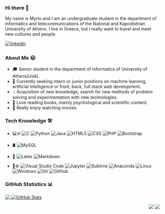 ### Hi there 👋

My name is Myrto and I am an undergraduate student in the department of informatics and telecommunications of the National and Kapodistrian University of Athens. I live in Greece, but I really want to travel and meet new cultures and people.

<a href="https://www.linkedin.com/in/myrto-iglezou/" target="_blank">
<img src=https://img.shields.io/badge/linkedin-%231E77B5.svg?&style=for-the-badge&logo=linkedin&logoColor=white alt=linkedin style="margin-bottom: 5px;" />
</a>

### About Me 😃

- 🎓 Senior student in the department of informatics of University of Athens(UoA).
- 💼 Currently seeking intern or junior positions on machine learning, artificial intelligence or front, back, full stack web development.
- 💡 Acquisition of new knowledge, search for new methods of problem solving and experimentation with new technologies.
- 📖 Love reading books, mainly psychological and scientific content.
- 🎥 Really enjoy watching movies.

### Tech Knowledge 🛠️
- 💻🌐 
  ![C](https://img.shields.io/badge/-C-00599C?style=flat&logo=C&logoColor=white)
  ![Python](https://img.shields.io/badge/Python-3776AB?style=flat&logo=python&logoColor=white)
  ![Java](https://img.shields.io/badge/-Java-FF1B2D?style=flat&logo=Java&logoColor=white)
  ![HTML5](https://img.shields.io/badge/HTML5-E34F26?style=flat&logo=HTML5&logoColor=white)
  ![CSS](https://img.shields.io/badge/-CSS-0078D4?style=flat&logo=CSS3&logoColor=white)
  ![PHP](https://img.shields.io/badge/PHP-777BB4?style=flat&logo=php&logoColor=white)
  ![Bootstrap](https://img.shields.io/badge/-Bootstrap-563D7C?style=flat&logo=bootstrap&logoColor=white)

- 🛢
  ![MySQL](https://img.shields.io/badge/MySQL-4479A1.svg?&style=flat&logo=mysql&logoColor=white)
  
- 📝
  ![Latex](https://img.shields.io/badge/Latex-008080.svg?&style=flat&logo=latex&logoColor=white)
  ![Markdown](https://img.shields.io/badge/-Markdown-333333?style=flat&logo=markdown)
 
- 🔧⚙️
  ![Visual Studio Code](https://img.shields.io/badge/-Visual%20Studio%20Code-333333?style=flat&logo=visual-studio-code&logoColor=007ACC)
  ![Jupyter](https://img.shields.io/badge/Jupyter-F3631D.svg?&style=flat&logo=jupyter&logoColor=white)
  ![Sublime](https://img.shields.io/badge/Sublime-333333.svg?&style=flat&logo=sublime-text&logoColor=FF9800)
  ![Anaconda](https://img.shields.io/badge/Anaconda-42B029.svg?style=flat&logo=Anaconda&logoColor=white)
  ![Linux](https://img.shields.io/badge/Linux-FCC624.svg?style=flat&logo=Linux&logoColor=333333)
  ![Windows](https://img.shields.io/badge/-Windows-0078D4?style=flat&logo=Windows)
  ![Git](https://img.shields.io/badge/-Git-E34F26?style=flat&logo=git&logoColor=white)
  ![GitHub](https://img.shields.io/badge/-GitHub-black?style=flat&logo=github&logoColor=white)
  
### GitHub Statistics 📊

<a href="https://github.com/Myrto-Iglezou/Myrto-Iglezou">
  <img align="center" src="https://github-readme-stats.vercel.app/api/top-langs/?username=Myrto-Iglezou&layout=compact&theme=dracula" />
</a>
<a href="https://github.com/Myrto-Iglezou/Myrto-Iglezou">
  <img align="center" src="https://github-readme-stats.vercel.app/api?username=Myrto-Iglezou&show_icons=true&line_height=27&count_private=true&hide=prs,issues&theme=dracula" alt="GitHub Stats" />
</a>

<p align="right">
<img src="https://komarev.com/ghpvc/?username=Myrto-Iglezou&style=plastic&label=Views"><img>
<img src="https://badges.pufler.dev/visits/Myrto-Iglezou/Myrto-Iglezou?color=black&logo=github" />
</p>
